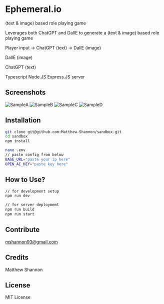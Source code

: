 # Ephemeral.io
(text & image) based role playing game

Leverages both ChatGPT and DallE to generate a (text & image) based role playing game

Player input -> ChatGPT (text) -> DallE (image)

DallE (image)

ChatGPT (text)

Typescript Node.JS Express.JS server 

## Screenshots
![SampleA](images/sampleA.png)
![SampleB](images/sampleB.png)
![SampleC](images/sampleC.png)
![SampleD](images/sampleD.png)


## Installation
```bash
git clone git@github.com:Matthew-Shannon/sandbox.git
cd sandbox
npm install

nano .env 
// paste config from below
BASE_URL="paste your ip here"
OPEN_AI_KEY="paste key here"
```

## How to Use?
```bash
// for development setup
npm run dev

// for server deploymemt
npm run build
npm run start
```

## Contribute
mshannon93@gmail.com

## Credits
Matthew Shannon

## License
MIT License

